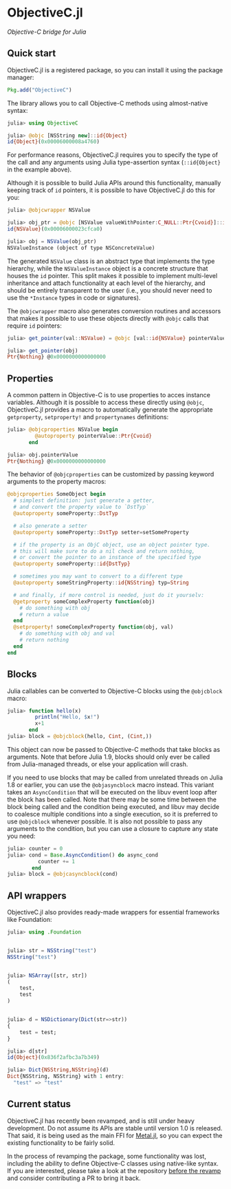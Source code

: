 # ObjectiveC.jl

*Objective-C bridge for Julia*


## Quick start

ObjectiveC.jl is a registered package, so you can install it using the package manager:

```julia
Pkg.add("ObjectiveC")
```

The library allows you to call Objective-C methods using almost-native syntax:

```julia
julia> using ObjectiveC

julia> @objc [NSString new]::id{Object}
id{Object}(0x00006000008a4760)
```

For performance reasons, ObjectiveC.jl requires you to specify the type of the call and
any arguments using Julia type-assertion syntax (`::id{Object}` in the example above).

Although it is possible to build Julia APIs around this functionality, manually keeping
track of `id` pointers, it is possible to have ObjectiveC.jl do this for you:

```julia
julia> @objcwrapper NSValue

julia> obj_ptr = @objc [NSValue valueWithPointer:C_NULL::Ptr{Cvoid}]::id{NSValue}
id{NSValue}(0x00006000023cfca0)

julia> obj = NSValue(obj_ptr)
NSValueInstance (object of type NSConcreteValue)
```

The generated `NSValue` class is an abstract type that implements the type hierarchy, while
the `NSValueInstance` object is a concrete structure that houses the `id` pointer. This
split makes it possible to implement multi-level inheritance and attach functionality at
each level of the hierarchy, and should be entirely transparent to the user (i.e., you
should never need to use the `*Instance` types in code or signatures).

The `@objcwrapper` macro also generates conversion routines and accessors that makes it
possible to use these objects directly with `@objc` calls that require `id` pointers:

```julia
julia> get_pointer(val::NSValue) = @objc [val::id{NSValue} pointerValue]::Ptr{Cvoid}

julia> get_pointer(obj)
Ptr{Nothing} @0x0000000000000000
```


## Properties

A common pattern in Objective-C is to use properties to acces instance variables. Although
it is possible to access these directly using `@objc`, ObjectiveC.jl provides a macro to
automatically generate the appropriate `getproperty`, `setproperty!` and `propertynames`
definitions:

```julia
julia> @objcproperties NSValue begin
         @autoproperty pointerValue::Ptr{Cvoid}
       end

julia> obj.pointerValue
Ptr{Nothing} @0x0000000000000000
```

The behavior of `@objcproperties` can be customized by passing keyword arguments to the
property macros:

```julia
@objcproperties SomeObject begin
  # simplest definition: just generate a getter,
  # and convert the property value to `DstTyp`
  @autoproperty someProperty::DstTyp

  # also generate a setter
  @autoproperty someProperty::DstTyp setter=setSomeProperty

  # if the property is an ObjC object, use an object pointer type.
  # this will make sure to do a nil check and return nothing,
  # or convert the pointer to an instance of the specified type
  @autoproperty someProperty::id{DstTyp}

  # sometimes you may want to convert to a different type
  @autoproperty someStringProperty::id{NSString} typ=String

  # and finally, if more control is needed, just do it yourselv:
  @getproperty someComplexProperty function(obj)
    # do something with obj
    # return a value
  end
  @setproperty! someComplexProperty function(obj, val)
    # do something with obj and val
    # return nothing
  end
end
```


## Blocks

Julia callables can be converted to Objective-C blocks using the `@objcblock` macro:

```julia
julia> function hello(x)
         println("Hello, $x!")
         x+1
       end
julia> block = @objcblock(hello, Cint, (Cint,))
```

This object can now be passed to Objective-C methods that take blocks as arguments. Note
that before Julia 1.9, blocks should only ever be called from Julia-managed threads, or else
your application will crash.

If you need to use blocks that may be called from unrelated threads on Julia 1.8 or earlier,
you can use the `@objasyncblock` macro instead. This variant takes an `AsyncCondition` that
will be executed on the libuv event loop after the block has been called. Note that there
may be some time between the block being called and the condition being executed, and libuv
may decide to coalesce multiple conditions into a single execution, so it is preferred to
use `@objcblock` whenever possible. It is also not possible to pass any arguments to the
condition, but you can use a closure to capture any state you need:

```julia
julia> counter = 0
julia> cond = Base.AsyncCondition() do async_cond
          counter += 1
        end
julia> block = @objcasyncblock(cond)
```


## API wrappers

ObjectiveC.jl also provides ready-made wrappers for essential frameworks like Foundation:

```julia
julia> using .Foundation


julia> str = NSString("test")
NSString("test")


julia> NSArray([str, str])
(
    test,
    test
)


julia> d = NSDictionary(Dict(str=>str))
{
    test = test;
}

julia> d[str]
id{Object}(0x836f2afbc3a7b349)

julia> Dict{NSString,NSString}(d)
Dict{NSString, NSString} with 1 entry:
  "test" => "test"
```


## Current status

ObjectiveC.jl has recently been revamped, and is still under heavy development. Do not
assume its APIs are stable until version 1.0 is released. That said, it is being used
as the main FFI for [Metal.jl](https://github.com/JuliaGPU/Metal.jl), so you can expect
the existing functionality to be fairly solid.

In the process of revamping the package, some functionality was lost, including the ability
to define Objective-C classes using native-like syntax. If you are interested, please take a
look at the repository [before the
revamp](https://github.com/JuliaInterop/ObjectiveC.jl/tree/22118319da1fb7601d2a3ecefb671ffbb5e57012)
and consider contributing a PR to bring it back.
